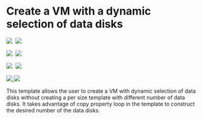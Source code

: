 # Create a VM with a dynamic selection of data disks

<IMG SRC="https://azbotstorage.blob.core.windows.net/badges/201-vm-dynamic-data-disks-selection/PublicLastTestDate.svg" />&nbsp;
<IMG SRC="https://azbotstorage.blob.core.windows.net/badges/201-vm-dynamic-data-disks-selection/PublicDeployment.svg" />&nbsp;

<IMG SRC="https://azbotstorage.blob.core.windows.net/badges/201-vm-dynamic-data-disks-selection/FairfaxLastTestDate.svg" />&nbsp;
<IMG SRC="https://azbotstorage.blob.core.windows.net/badges/201-vm-dynamic-data-disks-selection/FairfaxDeployment.svg" />&nbsp;

<IMG SRC="https://azbotstorage.blob.core.windows.net/badges/201-vm-dynamic-data-disks-selection/BestPracticeResult.svg" />&nbsp;
<IMG SRC="https://azbotstorage.blob.core.windows.net/badges/201-vm-dynamic-data-disks-selection/CredScanResult.svg" />&nbsp;


<a href="https://portal.azure.com/#create/Microsoft.Template/uri/https%3A%2F%2Fraw.githubusercontent.com%2FAzure%2Fazure-quickstart-templates%2Fmaster%2F201-vm-dynamic-data-disks-selection%2Fazuredeploy.json" target="_blank">
    <img src="http://azuredeploy.net/deploybutton.png"/>
</a>
<a href="http://armviz.io/#/?load=https%3A%2F%2Fraw.githubusercontent.com%2FAzure%2Fazure-quickstart-templates%2Fmaster%2F201-vm-dynamic-data-disks-selection%2Fazuredeploy.json" target="_blank">
    <img src="http://armviz.io/visualizebutton.png"/>
</a>

This template allows the user to create a VM with dynamic selection of data disks without creating a per size template with different number of data disks. It takes advantage of copy property loop in the template to construct the desired number of the data disks.
